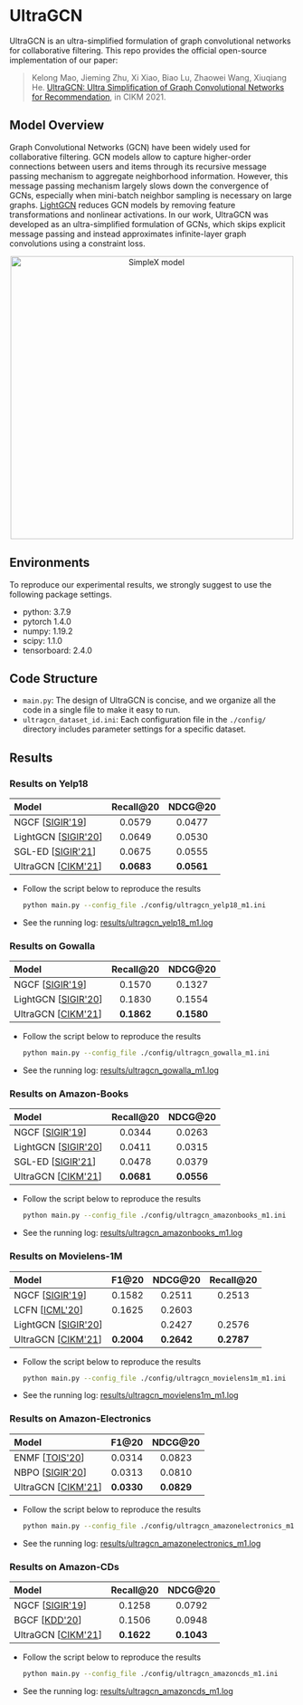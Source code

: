 # UltraGCN

UltraGCN is an ultra-simplified formulation of graph convolutional networks for collaborative filtering. This repo provides the official open-source implementation of our paper: 

> Kelong Mao, Jieming Zhu, Xi Xiao, Biao Lu, Zhaowei Wang, Xiuqiang He. [UltraGCN: Ultra Simplification of Graph Convolutional Networks for Recommendation](https://arxiv.org/pdf/2110.15114.pdf), in CIKM 2021.


## Model Overview

Graph Convolutional Networks (GCN) have been widely used for collaborative filtering. GCN models allow to capture higher-order  connections between users and items through its recursive message passing mechanism to aggregate neighborhood information. However, this message passing mechanism largely slows down the convergence of GCNs, especially when mini-batch neighbor sampling is necessary on large graphs. [LightGCN](https://arxiv.org/abs/2002.02126) reduces GCN models by removing feature transformations and nonlinear activations. In our work, UltraGCN was developed as an ultra-simplified formulation of GCNs, which skips explicit message passing and instead approximates infinite-layer graph convolutions using a constraint loss.


<div align="center">
<img src="https://cdn.jsdelivr.net/gh/xue-pai/UltraGCN@main/img/ultragcn.png" width="500" alt="SimpleX model"/>
</div>

## Environments

To reproduce our experimental results, we strongly suggest to use the following package settings.

* python: 3.7.9
* pytorch 1.4.0
* numpy: 1.19.2
* scipy: 1.1.0
* tensorboard: 2.4.0


## Code Structure

+ `main.py`: The design of UltraGCN is concise, and we organize all the code in a single file to make it easy to run. 
+ `ultragcn_dataset_id.ini`: Each configuration file in the `./config/` directory includes parameter settings for a specific dataset.


## Results

### Results on Yelp18

|    Model    |  Recall@20 |   NDCG@20  |
|:-----------|:----------:|:----------:|
|     NGCF [[SIGIR'19](https://arxiv.org/abs/1905.08108)]    |   0.0579   |   0.0477   |
|   LightGCN [[SIGIR'20](https://arxiv.org/abs/2002.02126)]  |   0.0649   |   0.0530   |
|  SGL-ED [[SIGIR'21](https://arxiv.org/pdf/2010.10783.pdf)]  |   0.0675  |   0.0555   |
|   UltraGCN [[CIKM'21](https://arxiv.org/abs/2110.15114)]  |   **0.0683**   |   **0.0561**   |

+ Follow the script below to reproduce the results

    ```bash
    python main.py --config_file ./config/ultragcn_yelp18_m1.ini
    ```
+ See the running log: [results/ultragcn_yelp18_m1.log](./results/ultragcn_yelp18_m1.log) 


### Results on Gowalla

|    Model   |  Recall@20 |   NDCG@20  |
|:----------|:----------:|:----------:|
|    NGCF [[SIGIR'19](https://arxiv.org/abs/1905.08108)]    |   0.1570   |   0.1327   |
|  LightGCN [[SIGIR'20](https://arxiv.org/abs/2002.02126)]  |   0.1830   |   0.1554   |
|  UltraGCN [[CIKM'21](https://arxiv.org/abs/2110.15114)]  |   **0.1862**   | **0.1580** |


+ Follow the script below to reproduce the results

    ```bash
    python main.py --config_file ./config/ultragcn_gowalla_m1.ini
    ```
+ See the running log: [results/ultragcn_gowalla_m1.log](./results/ultragcn_gowalla_m1.log) 


### Results on Amazon-Books

|    Model   |  Recall@20 |   NDCG@20  |
|:----------|:----------:|:----------:|
|    NGCF [[SIGIR'19](https://arxiv.org/abs/1905.08108)]    |   0.0344   |   0.0263   |
|  LightGCN [[SIGIR'20](https://arxiv.org/abs/2002.02126)]  |   0.0411   |   0.0315   |
|  SGL-ED [[SIGIR'21](https://arxiv.org/pdf/2010.10783.pdf)]  |   0.0478   |   0.0379   |
|  UltraGCN [[CIKM'21](https://arxiv.org/abs/2110.15114)]  | **0.0681** | **0.0556** |


+ Follow the script below to reproduce the results

    ```bash
    python main.py --config_file ./config/ultragcn_amazonbooks_m1.ini
    ```
+ See the running log: [results/ultragcn_amazonbooks_m1.log](./results/ultragcn_amazonbooks_m1.log) 



### Results on Movielens-1M

|   Model  |    F1@20   |   NDCG@20  |  Recall@20 |
|:--------|:----------:|:----------:|:----------:|
|   NGCF [[SIGIR'19](https://arxiv.org/abs/1905.08108)]   |   0.1582   |   0.2511   |   0.2513   |
|   LCFN [[ICML'20](https://arxiv.org/abs/2006.15516)]   |   0.1625   |   0.2603   |            |
| LightGCN [[SIGIR'20](https://arxiv.org/abs/2002.02126)] |            |   0.2427   |   0.2576   |
| UltraGCN [[CIKM'21](https://arxiv.org/abs/2110.15114)] |    **0.2004**        |   **0.2642**   |   **0.2787**   |


+ Follow the script below to reproduce the results

    ```bash
    python main.py --config_file ./config/ultragcn_movielens1m_m1.ini
    ```
+ See the running log: [results/ultragcn_movielens1m_m1.log](./results/ultragcn_movielens1m_m1.log) 



### Results on Amazon-Electronics

|  Model  |    F1@20   |   NDCG@20  |
|:-------|:----------:|:----------:|
|   ENMF [[TOIS'20](https://github.com/chenchongthu/ENMF)]  |   0.0314   |   0.0823   |
|   NBPO [[SIGIR'20](https://dl.acm.org/doi/10.1145/3397271.3401155)]  |   0.0313   |   0.0810   |
| UltraGCN [[CIKM'21](https://arxiv.org/abs/2110.15114)] | **0.0330** | **0.0829** |


+ Follow the script below to reproduce the results

    ```bash
    python main.py --config_file ./config/ultragcn_amazonelectronics_m1.ini
    ```
+ See the running log: [results/ultragcn_amazonelectronics_m1.log](./results/ultragcn_amazonelectronics_m1.log) 


### Results on Amazon-CDs

|  Model  |  Recall@20 |   NDCG@20  |
|:-------|:----------:|:----------:|
|   NGCF [[SIGIR'19](https://arxiv.org/abs/1905.08108)]  |   0.1258   |   0.0792   |
|   BGCF [[KDD'20](https://dl.acm.org/doi/10.1145/3394486.3403254)]  |   0.1506   |   0.0948   |
| UltraGCN [[CIKM'21](https://arxiv.org/abs/2110.15114)] | **0.1622** | **0.1043** |


+ Follow the script below to reproduce the results

    ```bash
    python main.py --config_file ./config/ultragcn_amazoncds_m1.ini
    ```
+ See the running log: [results/ultragcn_amazoncds_m1.log](./results/ultragcn_amazoncds_m1.log)

